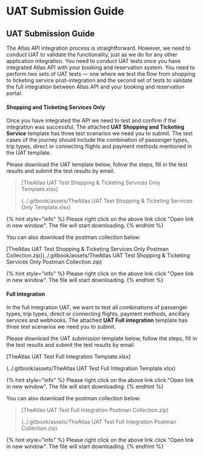 # UAT Submission Guide

## UAT Submission Guide

The Atlas API integration process is straightforward. However, we need to conduct UAT to validate the functionality, just as we do for any other application integration. You need to conduct UAT tests once you have integrated Atlas API with your booking and reservation system. You need to perform two sets of UAT tests — one where we test the flow from shopping to ticketing service post-integration and the second set of tests to validate the full integration between Atlas API and your booking and reservation portal.

#### Shopping and Ticketing Services Only

Once you have integrated the API we need to test and confirm if the integration was successful. The attached **UAT Shopping and Ticketing Service** template has three test scenarios we need you to submit. The test cases of the journey should include the combination of passenger types, trip types, direct or connecting flights and payment methods mentioned in the UAT template.

Please download the UAT template below, follow the steps, fill in the test results and submit the test results by email.

> \[TheAtlas UAT Test Shopping & Ticketing Services Only Template.xlsx]
>
> (../.gitbook/assets/TheAtlas UAT Test Shopping & Ticketing Services Only Template.xlsx)

{% hint style="info" %}
Please right click on the above link click "Open link in new window". The file will start downloading.
{% endhint %}

You can also download the postman collection below:

[TheAtlas UAT Test Shopping & Ticketing Services Only Postman Collection.zip](../.gitbook/assets/TheAtlas UAT Test Shopping & Ticketing Services Only Postman Collection.zip)

{% hint style="info" %}
Please right click on the above link click "Open link in new window". The file will start downloading.
{% endhint %}

#### Full Integration

In the full integration UAT, we want to test all combinations of passenger types, trip types, direct or connecting flights, payment methods, ancillary services and webhooks. The attached **UAT Full integration** template has three test scenarios we need you to submit.

Please download the UAT submission template below, follow the steps, fill in the test results and submit the test results by email.

\[TheAtlas UAT Test Full Integration Template.xlsx]

(../.gitbook/assets/TheAtlas UAT Test Full Integration Template.xlsx)

{% hint style="info" %}
Please right click on the above link click "Open link in new window". The file will start downloading.
{% endhint %}

You can also download the postman collection below:

> \[TheAtlas UAT Test Full Integration Postman Collection.zip]
>
> (../.gitbook/assets/TheAtlas UAT Test Full Integration Postman Collection.zip)

{% hint style="info" %}
Please right click on the above link click "Open link in new window". The file will start downloading.
{% endhint %}
